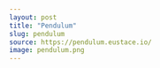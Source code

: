 ```yaml
---
layout: post
title: "Pendulum"
slug: pendulum
source: https://pendulum.eustace.io/
image: pendulum.png
---
```

